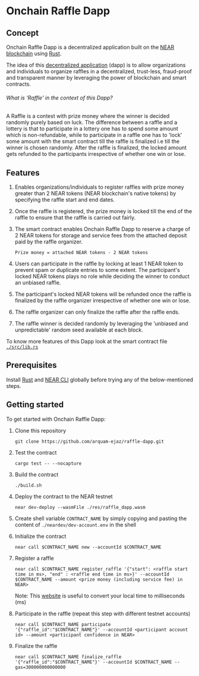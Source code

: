 # Onchain Raffle Dapp

## Concept

Onchain Raffle Dapp is a decentralized application built on the [NEAR blockchain](https://near.org/) using [Rust](https://www.rust-lang.org/).

The idea of this [decentralized application](https://en.wikipedia.org/wiki/Decentralized_application) (dapp) is to allow organizations and individuals to organize raffles in a decentralized, trust-less, fraud-proof and transparent manner by leveraging the power of blockchain and smart contracts.

###### What is 'Raffle' in the context of this Dapp?

A Raffle is a contest with prize money where the winner is decided randomly purely based on luck.
The difference between a raffle and a lottery is that to participate in a lottery one has to spend some amount which is non-refundable, while to participate in a raffle one has to 'lock' some amount with the smart contract till the raffle is finalized i.e till the winner is chosen randomly. After the raffle is finalized, the locked amount gets refunded to the participants irrespective of whether one win or lose.


## Features

1. Enables organizations/individuals to register raffles with prize money greater than 2 NEAR tokens (NEAR blockchain's native tokens) by specifying the raffle start and end dates.

2. Once the raffle is registered, the prize money is locked till the end of the raffle to ensure that the raffle is carried out fairly.

3. The smart contract enables Onchain Raffle Dapp to reserve a charge of 2 NEAR tokens for storage and service fees from the attached deposit paid by the raffle organizer.
   
   `Prize money = attached NEAR tokens - 2 NEAR tokens`

4. Users can participate in the raffle by locking at least 1 NEAR token to prevent spam or duplicate entries to some extent. The participant's locked NEAR tokens plays no role while deciding the winner to conduct an unbiased raffle.

5. The participant's locked NEAR tokens will be refunded once the raffle is finalized by the raffle organizer irrespective of whether one win or lose.

6. The raffle organizer can only finalize the raffle after the raffle ends.

7. The raffle winner is decided randomly by leveraging the 'unbiased and unpredictable' random seed available at each block.

To know more features of this Dapp look at the smart contract file [`./src/lib.rs`](https://github.com/arquam-ejaz/raffle-dapp/blob/master/src/lib.rs)


## Prerequisites

Install [Rust](https://rustup.rs/) and [NEAR CLI](https://docs.near.org/docs/tools/near-cli#setup) globally before trying any of the below-mentioned steps.


## Getting started

To get started with Onchain Raffle Dapp:

1. Clone this repository

    `git clone https://github.com/arquam-ejaz/raffle-dapp.git`

2. Test the contract 

    `cargo test -- --nocapture`

3. Build the contract
        
    `./build.sh`

4. Deploy the contract to the NEAR testnet

    `near dev-deploy --wasmFile ./res/raffle_dapp.wasm`

5. Create shell variable `CONTRACT_NAME` by simply copying and pasting the content of `./neardev/dev-account.env` in the shell

7. Initialize the contract

    `near call $CONTRACT_NAME new --accountId $CONTRACT_NAME`

8. Register a raffle

    `near call $CONTRACT_NAME register_raffle '{"start": <raffle start time in ms>, "end" : <raffle end time in ms>}' --accountId $CONTRACT_NAME --amount <prize money (including service fee) in NEAR>`

    Note: This [website](https://currentmillis.com/) is useful to convert your local time to milliseconds (ms)

9. Participate in the raffle (repeat this step with different testnet accounts)

    `near call $CONTRACT_NAME participate '{"raffle_id":"$CONTRACT_NAME"}' --accountId <participant account id> --amount <participant confidence in NEAR>`

10. Finalize the raffle

    `near call $CONTRACT_NAME finalize_raffle '{"raffle_id":"$CONTRACT_NAME"}' --accountId $CONTRACT_NAME --gas=300000000000000`